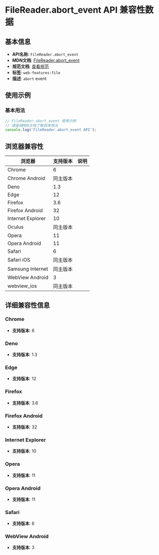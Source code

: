 # FileReader.abort_event API 兼容性数据

## 基本信息

- **API名称**: `FileReader.abort_event`
- **MDN文档**: [FileReader.abort_event](https://developer.mozilla.org/docs/Web/API/FileReader/abort_event)
- **规范文档**: [查看规范](https://w3c.github.io/FileAPI/#dfn-abort-event,https://w3c.github.io/FileAPI/#dfn-onabort)
- **标签**: `web-features:file`
- **描述**: `abort` event

## 使用示例

### 基本用法

```javascript
// FileReader.abort_event 使用示例
// 请查阅MDN文档了解具体用法
console.log('FileReader.abort_event API');
```

## 浏览器兼容性

| 浏览器 | 支持版本 | 说明 |
|--------|----------|------|
| Chrome | 6 |  |
| Chrome Android | 同主版本 |  |
| Deno | 1.3 |  |
| Edge | 12 |  |
| Firefox | 3.6 |  |
| Firefox Android | 32 |  |
| Internet Explorer | 10 |  |
| Oculus | 同主版本 |  |
| Opera | 11 |  |
| Opera Android | 11 |  |
| Safari | 6 |  |
| Safari iOS | 同主版本 |  |
| Samsung Internet | 同主版本 |  |
| WebView Android | 3 |  |
| webview_ios | 同主版本 |  |

## 详细兼容性信息

### Chrome

- **支持版本**: 6

### Deno

- **支持版本**: 1.3

### Edge

- **支持版本**: 12

### Firefox

- **支持版本**: 3.6

### Firefox Android

- **支持版本**: 32

### Internet Explorer

- **支持版本**: 10

### Opera

- **支持版本**: 11

### Opera Android

- **支持版本**: 11

### Safari

- **支持版本**: 6

### WebView Android

- **支持版本**: 3

